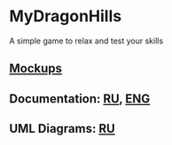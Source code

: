 # MyDragonHills
A simple game to relax and test your skills
## [Mockups](https://github.com/ZiGNicK/MyDragonHills/tree/master/Mockups)
## Documentation: [RU](https://github.com/ZiGNicK/MyDragonHills/blob/master/Documentation/SRS_RU.md), [ENG](https://github.com/ZiGNicK/MyDragonHills/blob/master/Documentation/SRS_ENG.md)
## UML Diagrams: [RU](https://github.com/ZiGNicK/MyDragonHills/blob/master/Diagrams/README.md)
